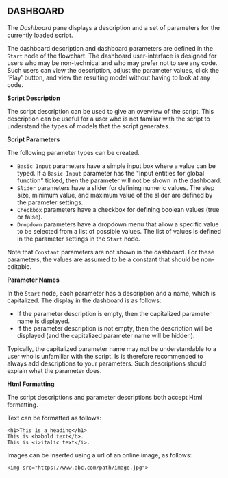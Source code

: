 ## DASHBOARD  
  
The _Dashboard_ pane displays a description and a set of parameters for the currently loaded script.

The dashboard description and dashboard parameters are defined in the `Start` node of the flowchart. The dashboard user-interface is designed for users who may be non-technical and who may prefer not to see any code. Such users can view the description, adjust the parameter values, click the 'Play' button, and view the resulting model without having to look at any code.

**Script Description**

The script description can be used to give an overview of the script. This description can be useful for a user who is not familiar with the script to understand the types of models that the script generates.

**Script Parameters**

The following parameter types can be created.
* `Basic Input` parameters have a simple input box where a value can be typed. If a `Basic Input` parameter has the "Input entities for global function" ticked, then the  parameter will not be shown in the dashboard. 
* `Slider` parameters have a slider for defining numeric values. The step size, minimum value, and maximum value of the slider are defined by the parameter settings.
* `Checkbox` parameters have a checkbox for defining boolean values (true or false).
* `Dropdown` parameters have a dropdown menu that allow a specific value to be selected from a list of possible values. The list of values is defined in the parameter settings in the `Start` node.

Note that `Constant` parameters are not shown in the dashboard. For these parameters, the values are assumed to be a constant that should be non-editable. 

**Parameter Names**

In the `Start` node, each parameter has a description and a name, which is capitalized. The display in the dashboard is as follows:
* If the parameter description is empty, then the capitalized parameter name is displayed.
* If the parameter description is not empty, then the description will be displayed (and the capitalized parameter name will be hidden).

Typically, the capitalized parameter name may not be understandable to a user who is unfamiliar with the script. Is is therefore recommended to always add descriptions to your parameters. Such descriptions should explain what the parameter does.

**Html Formatting**

The script descriptions and parameter descriptions both accept Html formatting. 

Text can be formatted as follows:
```
<h1>This is a heading</h1>
This is <b>bold text</b>.
This is <i>italic text</i>.
```

Images can be inserted using a url of an online image, as follows:
```
<img src="https://www.abc.com/path/image.jpg">
```